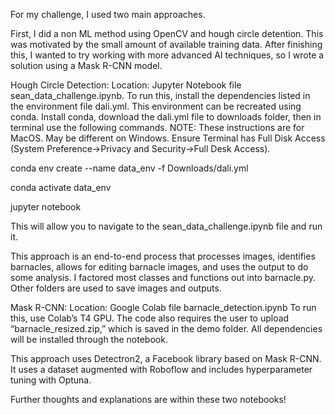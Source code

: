 For my challenge, I used two main approaches. 

First, I did a non ML method using OpenCV and hough circle detention. This was motivated by the small amount of available training data. After finishing this, I wanted to try working with more advanced AI techniques, so I wrote a solution using a Mask R-CNN model.

Hough Circle Detection:
Location: Jupyter Notebook file sean_data_challenge.ipynb. 
To run this, install the dependencies listed in the environment file dali.yml. This environment can be recreated using conda. Install conda, download the dali.yml file to downloads folder, then in terminal use the following commands. NOTE: These instructions are for MacOS. May be different on Windows. Ensure Terminal has Full Disk Access (System Preference->Privacy and Security->Full Desk Access).

conda env create --name data_env -f Downloads/dali.yml

conda activate data_env

jupyter notebook

This will allow you to navigate to the sean_data_challenge.ipynb file and run it.

This approach is an end-to-end process that processes images, identifies barnacles, allows for editing barnacle images, and uses the output to do some analysis. I factored most classes and functions out into barnacle.py. Other folders are used to save images and outputs.

Mask R-CNN:
Location: Google Colab file barnacle_detection.ipynb
To run this, use Colab’s T4 GPU. The code also requires the user to upload “barnacle_resized.zip,” which is saved in the demo folder. All dependencies will be installed through the notebook.

This approach uses Detectron2, a Facebook library based on Mask R-CNN. It uses a dataset augmented with Roboflow and includes hyperparameter tuning with Optuna.

Further thoughts and explanations are within these two notebooks!
